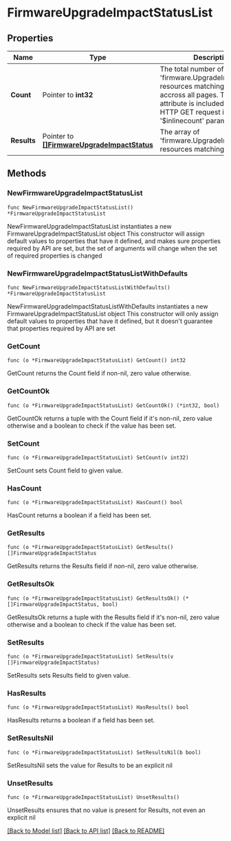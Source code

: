 # FirmwareUpgradeImpactStatusList

## Properties

Name | Type | Description | Notes
------------ | ------------- | ------------- | -------------
**Count** | Pointer to **int32** | The total number of &#39;firmware.UpgradeImpactStatus&#39; resources matching the request, accross all pages. The &#39;Count&#39; attribute is included when the HTTP GET request includes the &#39;$inlinecount&#39; parameter. | [optional] 
**Results** | Pointer to [**[]FirmwareUpgradeImpactStatus**](firmware.UpgradeImpactStatus.md) | The array of &#39;firmware.UpgradeImpactStatus&#39; resources matching the request. | [optional] 

## Methods

### NewFirmwareUpgradeImpactStatusList

`func NewFirmwareUpgradeImpactStatusList() *FirmwareUpgradeImpactStatusList`

NewFirmwareUpgradeImpactStatusList instantiates a new FirmwareUpgradeImpactStatusList object
This constructor will assign default values to properties that have it defined,
and makes sure properties required by API are set, but the set of arguments
will change when the set of required properties is changed

### NewFirmwareUpgradeImpactStatusListWithDefaults

`func NewFirmwareUpgradeImpactStatusListWithDefaults() *FirmwareUpgradeImpactStatusList`

NewFirmwareUpgradeImpactStatusListWithDefaults instantiates a new FirmwareUpgradeImpactStatusList object
This constructor will only assign default values to properties that have it defined,
but it doesn't guarantee that properties required by API are set

### GetCount

`func (o *FirmwareUpgradeImpactStatusList) GetCount() int32`

GetCount returns the Count field if non-nil, zero value otherwise.

### GetCountOk

`func (o *FirmwareUpgradeImpactStatusList) GetCountOk() (*int32, bool)`

GetCountOk returns a tuple with the Count field if it's non-nil, zero value otherwise
and a boolean to check if the value has been set.

### SetCount

`func (o *FirmwareUpgradeImpactStatusList) SetCount(v int32)`

SetCount sets Count field to given value.

### HasCount

`func (o *FirmwareUpgradeImpactStatusList) HasCount() bool`

HasCount returns a boolean if a field has been set.

### GetResults

`func (o *FirmwareUpgradeImpactStatusList) GetResults() []FirmwareUpgradeImpactStatus`

GetResults returns the Results field if non-nil, zero value otherwise.

### GetResultsOk

`func (o *FirmwareUpgradeImpactStatusList) GetResultsOk() (*[]FirmwareUpgradeImpactStatus, bool)`

GetResultsOk returns a tuple with the Results field if it's non-nil, zero value otherwise
and a boolean to check if the value has been set.

### SetResults

`func (o *FirmwareUpgradeImpactStatusList) SetResults(v []FirmwareUpgradeImpactStatus)`

SetResults sets Results field to given value.

### HasResults

`func (o *FirmwareUpgradeImpactStatusList) HasResults() bool`

HasResults returns a boolean if a field has been set.

### SetResultsNil

`func (o *FirmwareUpgradeImpactStatusList) SetResultsNil(b bool)`

 SetResultsNil sets the value for Results to be an explicit nil

### UnsetResults
`func (o *FirmwareUpgradeImpactStatusList) UnsetResults()`

UnsetResults ensures that no value is present for Results, not even an explicit nil

[[Back to Model list]](../README.md#documentation-for-models) [[Back to API list]](../README.md#documentation-for-api-endpoints) [[Back to README]](../README.md)


